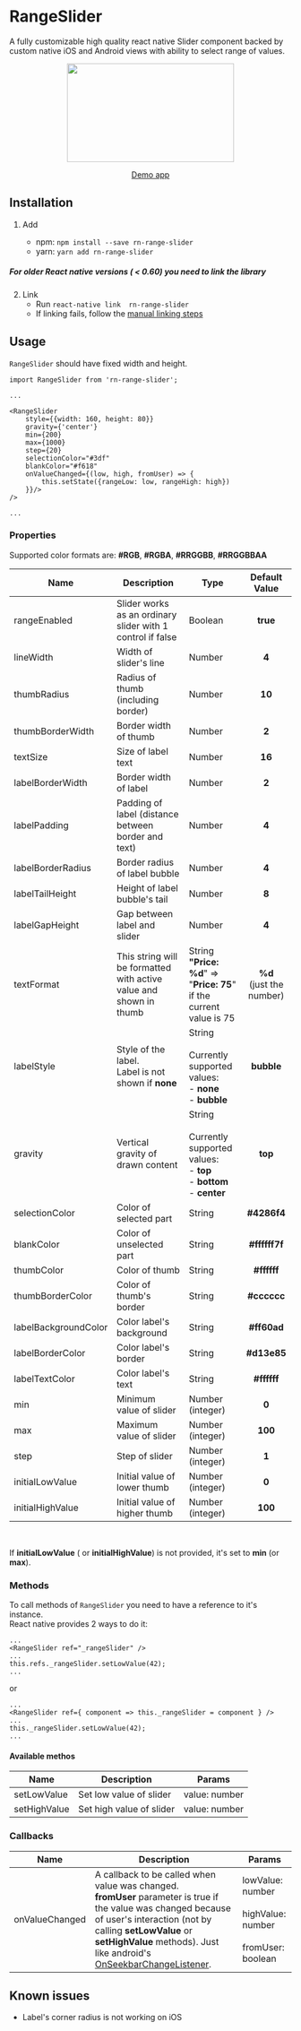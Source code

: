 # RangeSlider
A fully customizable high quality react native Slider component backed by custom native iOS and Android views with ability to select range of values.

<p align="center">
<img src="https://raw.githubusercontent.com/githuboftigran/rn-range-slider/master/demo.gif" width="298" height="176">
</p>

<p align="center">
<a href="https://github.com/githuboftigran/rn-widgets-demo">Demo app</a>
</p>

## Installation

1. Add

   * npm: `npm install --save rn-range-slider`
   * yarn: `yarn add rn-range-slider`

##### For older React native versions ( < 0.60) you need to link the library 

2. Link
   - Run `react-native link  rn-range-slider`
   - If linking fails, follow the
     [manual linking steps](https://facebook.github.io/react-native/docs/linking-libraries-ios.html#manual-linking)

## Usage

```RangeSlider``` should have fixed width and height.

```
import RangeSlider from 'rn-range-slider';

...

<RangeSlider
    style={{width: 160, height: 80}}
    gravity={'center'}
    min={200}
    max={1000}
    step={20}
    selectionColor="#3df"
    blankColor="#f618"
    onValueChanged={(low, high, fromUser) => {
        this.setState({rangeLow: low, rangeHigh: high})
    }}/>
/>

...
```

### Properties

Supported color formats are: **#RGB**, **#RGBA**, **#RRGGBB**, **#RRGGBBAA**


| Name |      Description      | Type | Default Value |
|----------|-----------------------|------|:-------------:|
| rangeEnabled | Slider works as an ordinary slider with 1 control if false | Boolean | **true** |
| lineWidth | Width of slider's line | Number | **4** |
| thumbRadius |  Radius of thumb (including border) | Number | **10** |
| thumbBorderWidth |  Border width of thumb | Number | **2** |
| textSize |  Size of label text | Number | **16** |
| labelBorderWidth |  Border width of label | Number | **2** |
| labelPadding |  Padding of label (distance between border and text) | Number | **4** |
| labelBorderRadius |  Border radius of label bubble | Number | **4** |
| labelTailHeight | Height of label bubble's tail | Number | **8** |
| labelGapHeight |  Gap between label and slider | Number | **4** |
| textFormat |  This string will be formatted with active value and shown in thumb | String<br/>**"Price: %d**" =><br/>"**Price: 75**"<br/>if the current value is 75 | **%d**<br/> (just the number) |
| labelStyle |  Style of the label.<br/>Label is not shown if **none** | String<br/><br/>Currently supported values:<br/>- **none**<br/>- **bubble** | **bubble** |
| gravity | Vertical gravity of drawn content | String<br/><br/>Currently supported values:<br/>- **top**<br/>- **bottom**<br/>- **center** | **top** |
| selectionColor |  Color of selected part | String | **#4286f4** |
| blankColor |  Color of unselected part | String | **#ffffff7f** |
| thumbColor |  Color of thumb | String | **#ffffff** |
| thumbBorderColor |  Color of thumb's border | String | **#cccccc** |
| labelBackgroundColor |  Color label's background | String | **#ff60ad** |
| labelBorderColor |  Color label's border | String | **#d13e85** |
| labelTextColor |  Color label's text | String | **#ffffff** |
| min |  Minimum value of slider | Number (integer) | **0** |
| max |  Maximum value of slider | Number (integer) | **100** |
| step |  Step of slider | Number (integer) | **1** |
| initialLowValue |  Initial value of lower thumb | Number (integer) | **0** |
| initialHighValue |  Initial value of higher thumb | Number (integer) | **100** |

<br/>

If **initialLowValue** ( or **initialHighValue**) is not provided, it's set to **min** (or **max**).

### Methods

To call methods of ```RangeSlider``` you need to have a reference to it's instance.<br/>
React native provides 2 ways to do it:

```
...
<RangeSlider ref="_rangeSlider" />
...
this.refs._rangeSlider.setLowValue(42);
...
```

or

```
...
<RangeSlider ref={ component => this._rangeSlider = component } />
...
this._rangeSlider.setLowValue(42);
...
```

#### Available methos

| Name |      Description      | Params |
|---|---|---|
| setLowValue | Set low value of slider | value: number |
| setHighValue | Set high value of slider | value: number |

### Callbacks

| Name |      Description    | Params |
|----------|---------------------|--------|
| onValueChanged | A callback to be called when value was changed.<br/>**fromUser** parameter is true if the value was changed because of user's interaction (not by calling **setLowValue** or **setHighValue** methods). Just like android's [OnSeekbarChangeListener](https://developer.android.com/reference/android/widget/SeekBar.OnSeekBarChangeListener). | lowValue: number<br/><br/>highValue: number<br/><br/>fromUser: boolean |

## Known issues
* Label's corner radius is not working on iOS
